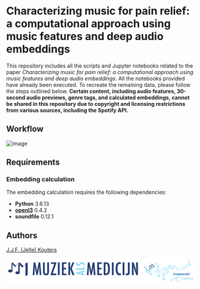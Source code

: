 # Characterizing music for pain relief: a computational approach using music features and deep audio embeddings
This repository includes all the scripts and Jupyter notebooks related to the paper *Characterizing music for pain relief: a computational approach using music features and deep audio embeddings*. All the notebooks provided have already been executed. To recreate the remaining data, please follow the steps outlined below. **Certain content, including audio features, 30-second audio previews, genre tags, and calculated embeddings, cannot be shared in this repository due to copyright and licensing restrictions from various sources, including the Spotify API.**

## Workflow
![image](/manuscript//figures//Workflow.jpg)

## Requirements
### Embedding calculation
The embedding calculation requires the following dependencies:

- **Python** 3.6.13  
- **[openl3](https://github.com/marl/openl3)** 0.4.2  
- **soundfile** 0.12.1  
 
## Authors
[J.J.F. (Jelle) Kouters](https://github.com/jellekouters)

![image](/manuscript//figures/MAM.png)
